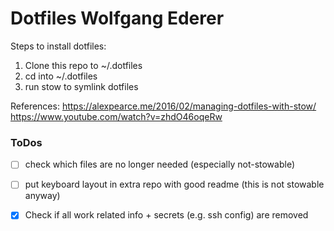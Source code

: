 # Dotfiles Wolfgang Ederer

Steps to install dotfiles:
1. Clone this repo to ~/.dotfiles
2. cd into ~/.dotfiles
3. run stow <folder> to symlink dotfiles

References:
https://alexpearce.me/2016/02/managing-dotfiles-with-stow/
https://www.youtube.com/watch?v=zhdO46oqeRw

### ToDos

- [ ] check which files are no longer needed (especially not-stowable)
- [ ] put keyboard layout in extra repo with good readme (this is not stowable anyway)
- [x] Check if all work related info + secrets (e.g. ssh config) are removed

